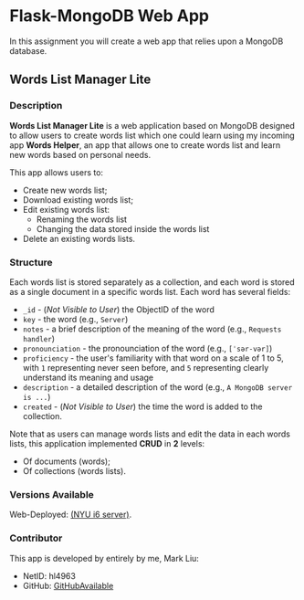 # Flask-MongoDB Web App

In this assignment you will create a web app that relies upon a MongoDB database.
<!--
Replace the contents of this file with a description of your own web app, as described in [the instructions](./instructions.md).
-->

## Words List Manager Lite

### Description
**Words List Manager Lite** is a web application based on MongoDB designed to allow users to create words list which one could learn using my incoming app **Words Helper**, an app that allows one to create words list and learn new words based on personal needs.

This app allows users to:
+ Create new words list;
+ Download existing words list;
+ Edit existing words list:
  * Renaming the words list
  * Changing the data stored inside the words list
+ Delete an existing words lists.

### Structure
Each words list is stored separately as a collection, and each word is stored as a single document in a specific words list. Each word has several fields:
+ `_id` - (*Not Visible to User*) the ObjectID of the word
+ `key` - the word (e.g., `Server`)
+ `notes` - a brief description of the meaning of the word (e.g., `Requests handler`)
+ `pronounciation` - the pronounciation of the word (e.g., `[ˈsər-vər]`)
+ `proficiency` - the user's familiarity with that word on a scale of 1 to 5, with `1` representing never seen before, and `5` representing clearly understand its meaning and usage
+ `description` - a detailed description of the word (e.g., `A MongoDB server is ...`)
+ `created` - (*Not Visible to User*) the time the word is added to the collection.

Note that as users can manage words lists and edit the data in each words lists, this application implemented **CRUD** in **2** levels:
+ Of documents (words);
+ Of collections (words lists).

### Versions Available
Web-Deployed: [(NYU i6 server)](https://i6.cims.nyu.edu/~hl4963/7-web-app-GitHubAvailable/flask.cgi/).

### Contributor
This app is developed by entirely by me, Mark Liu: 
+ NetID: hl4963
+ GitHub: [GitHubAvailable](https://github.com/GitHubAvailable)
